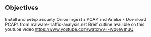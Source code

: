 ## Objectives
Install and setup security Onion
Ingest a PCAP and Analze - Download PCAPs from malware-traffic-analysis.net
Breif outline availible on this youtube video https://www.youtube.com/watch?v=-iVqueVIhuQ